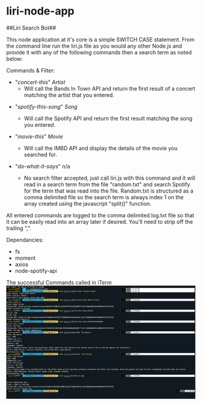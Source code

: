 # liri-node-app

##Liri Search Bot##

This node application at it's core is a simple SWITCH CASE statement.  From the command line run the liri.js file as you would any other Node.js and provide it with any of the following commands then a search term as noted below:

Commands & Filter:
  * "*concert-this*" *Artist*
     - Will call the Bands In Town API and return the first result of a concert matching the artist that you entered.  
      
  - "*spotify-this-song*" *Song*
      - Will call the Spotify API and return the first result matching the song you entered.  
      
  - "*movie-this*" *Movie*
      - Will call the IMBD API and display the details of the movie you searched for.  
    
  - "*do-what-it-says*" n/a
      - No search filter accepted, just call liri.js with this command and it will read in a search term from the file "random.txt" and search Spotify for the term that was read into the file.  Random.txt is structured as a comma delimited file so the search term is always index 1 on the array created using the javascript "split()" function.  
      
 All entered commands are logged to the comma delimited log.txt file so that it can be easily read into an array later if desired.  You'll need to strip off the trailing ",".  
 
 
Dependancies:
- fs
- moment
- axios
- node-spotify-api

The successful Commands called in iTerm
 ![alt text](https://github.com/jaspreetsidhu/liri-bot/blob/master/images/commandline.png)